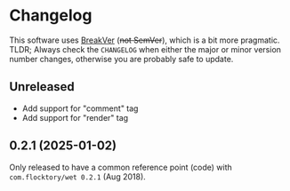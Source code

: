 # Changelog

This software uses [BreakVer](https://www.taoensso.com/break-versioning) (~~not SemVer~~),
which is a bit more pragmatic.
TLDR; Always check the `CHANGELOG`
when either the major or minor version number changes,
otherwise you are probably safe to update.


## Unreleased

* Add support for "comment" tag
* Add support for "render" tag


## 0.2.1 (2025-01-02)

Only released to have a common reference point (code)
with `com.flocktory/wet 0.2.1` (Aug 2018).
